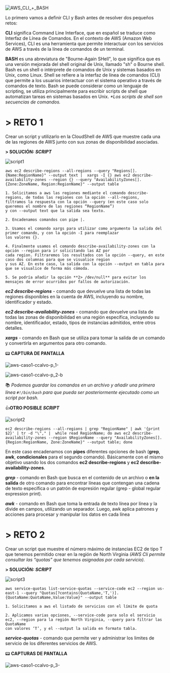 ![AWS_CLI_+_BASH](https://user-images.githubusercontent.com/126183973/223797292-3622deb1-face-47a9-b925-9b27d986cbaa.png)

Lo primero vamos a definir CLI y Bash antes de resolver dos pequeños retos:

**CLI** significa Command Line Interface, que en español se traduce como Interfaz de Línea de Comandos. En el contexto de AWS (Amazon Web Services), CLI es una herramienta que permite interactuar con los servicios de AWS a través de la línea de comandos de un terminal.

**BASH** es una abreviatura de "Bourne-Again SHell", lo que significa que es una versión mejorada del shell original de Unix, llamado "sh" o Bourne shell.
Bash es un shell o intérprete de comandos de Unix y sistemas basados en Unix, como Linux. Shell se refiere a la interfaz de línea de comandos (CLI) que permite a los usuarios interactuar con el sistema operativo a través de comandos de texto. Bash se puede considerar como un lenguaje de scripting, se utiliza principalmente para escribir scripts de shell que automatizan tareas en sistemas basados en Unix. _*Los scripts de shell son secuencias de comandos._

# **> RETO 1** 

Crear un script y utilizarlo en la CloudShell de AWS que muestre cada una de las regiones de AWS junto con sus zonas de disponibilidad asociadas.

**> SOLUCIÓN: _SCRIPT_**

![script1](https://user-images.githubusercontent.com/126183973/224083507-ae5be1f7-f54c-4273-b40e-4f021e87b2e1.png)

`aws ec2 describe-regions --all-regions --query "Regions[].{Name:RegionName}" --output text | 
xargs -I {} aws ec2 describe-availability-zones --region {} --query "AvailabilityZones[].{Zone:ZoneName, Region:RegionName}" --output table`

```
1. Solicitamos a aws las regiones mediante el comando describe-regions, de todas las regiones con la opción --all-regions, 
filtramos la respuesta con la opción --query (en este caso solo queremos el nombre de las regiones “RegionName”) 
y con --output text que la salida sea texto.

2. Encadenamos comandos con pipe |.

3. Usamos el comando xargs para utilizar como argumento la salida del primer comando, y con la opción -I para reemplazar 
los valores {}.

4. Finalmente usamos el comando describe-availability-zones con la opción --region para ir solicitando las AZ por
cada region. Filtraremos los resultados con la opción --query, en este caso dos columnas para que se visualice region 
y sus AZ. En este caso, la salida con la opción --output en tabla para que se visualice de forma más cómoda.

5. Se podría añadir la opción **2> /dev/null** para evitar los mensajes de error ocurridos por fallos de autorización.
```

**_ec2 describe-regions_** - comando que devuelve una lista de todas las regiones disponibles en la cuenta de AWS, incluyendo su nombre, identificador y estado.

**_ec2 describe-availability-zones_** - comando que devuelve una lista de todas las zonas de disponibilidad en una región específica, incluyendo su nombre, identificador, estado, tipos de instancias admitidos, entre otros detalles.

**_xargs_** - comando en Bash que se utiliza para tomar la salida de un comando y convertirla en argumentos para otro comando.

:pager: **CAPTURA DE PANTALLA**

![aws-caso1-ccalvo-p_1-](https://user-images.githubusercontent.com/126183973/223812445-3500bcf0-be39-4e57-8906-9973a000115e.jpg)

![aws-caso1-ccalvo-p_2-b](https://user-images.githubusercontent.com/126183973/224085666-79a514a1-afb4-4235-a19c-847bdd2cbcec.jpg)

:books: _Podemos guardar los comandos en un archivo y añadir una primera línea `#!/bin/bash` para que pueda ser posteriormente ejecutado como un script por bash._

👍**OTRO POSIBLE _SCRIPT_**

![script2](https://user-images.githubusercontent.com/126183973/223822893-25792f6b-ddf5-4057-945c-e4043c0aade1.png)

`ec2 describe-regions --all-regions | grep "RegionName" | awk '{print $2}' | tr -d "\"," | 
while read RegionName; do aws ec2 describe-availability-zones --region $RegionName --query
"AvailabilityZones[].{Region:RegionName, Zone:ZoneName}" --output table; done`

En este caso encadenamos con **pipes** diferentes opciones de bash (**grep**, **awk**, **condicionales** para el segundo comando). 
Básicamente con el mismo objetivo usando los dos comandos **ec2 describe-regions** y **ec2 describe-availability-zones**.

**_grep_** - comando en Bash que busca en el contenido de un archivo o **en la salida** de otro comando para encontrar líneas que contengan una cadena de texto específica o un patrón de expresión regular (grep - global regular expression print).

**_awk_** - comando en Bash que toma la entrada de texto línea por línea y la divide en campos, utilizando un separador. Luego, awk aplica patrones y acciones para procesar y manipular los datos en cada línea

# **> RETO 2** 

Crear un script que muestre el número máximo de instancias EC2 de tipo T que tenemos permitido crear en la región de North Virginia
_(AWS Cli permite consultar las “quotas” que tenemos asignadas por cada servicio)._

**> SOLUCIÓN: _SCRIPT_**

![script3](https://user-images.githubusercontent.com/126183973/224081951-24c3351b-22ea-4d36-8992-5356fa7dceb8.png)

`aws service-quotas list-service-quotas --service-code ec2 --region us-east-1 --query "Quotas[?contains(QuotaName,'T,')].{QuotaName:QuotaName,Value:Value}"
--output table`

```
1. Solicitamos a aws el listado de servicios con el límite de quota

2. Aplicamos varias opciones, --service-code para solo el servicio ec2, --region para la región North Virginia, --query para filtrar las QuotaName 
con valores ‘T’, y el --output la salida en formato tabla.
```

**_service-quotas_** - comando que permite ver y administrar los limites de servicio de los diferentes servicios de AWS.

:pager: **CAPTURAS DE PANTALLA**

![aws-caso1-ccalvo-p_3-](https://user-images.githubusercontent.com/126183973/224088845-37482600-75bd-4ad0-a0e3-f68e2cb36646.jpg)

